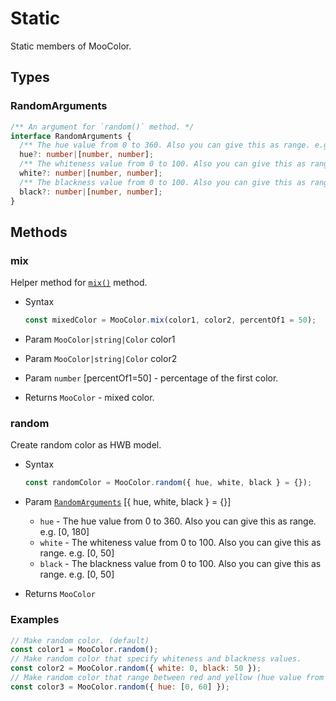 # Static

Static members of MooColor.

## Types

### RandomArguments

``` ts
/** An argument for `random()` method. */
interface RandomArguments {
  /** The hue value from 0 to 360. Also you can give this as range. e.g. [0, 180] */
  hue?: number|[number, number];
  /** The whiteness value from 0 to 100. Also you can give this as range. e.g. [0, 50] */
  white?: number|[number, number];
  /** The blackness value from 0 to 100. Also you can give this as range. e.g. [0, 50] */
  black?: number|[number, number];
}
```

## Methods

### mix

Helper method for [`mix()`](modifier.md#mix) method.

- Syntax

  ``` js
  const mixedColor = MooColor.mix(color1, color2, percentOf1 = 50);
  ```

- Param `MooColor|string|Color` color1
- Param `MooColor|string|Color` color2
- Param `number` [percentOf1=50] - percentage of the first color.
- Returns `MooColor` - mixed color.

### random

Create random color as HWB model.

- Syntax

  ``` js
  const randomColor = MooColor.random({ hue, white, black } = {});
  ```

- Param [`RandomArguments`](#randomarguments) [{ hue, white, black } = {}]
  - `hue` - The hue value from 0 to 360. Also you can give this as range. e.g. [0, 180]
  - `white` - The whiteness value from 0 to 100. Also you can give this as range. e.g. [0, 50]
  - `black` - The blackness value from 0 to 100. Also you can give this as range. e.g. [0, 50]
- Returns `MooColor`

### Examples

  ``` js
  // Make random color. (default)
  const color1 = MooColor.random();
  // Make random color that specify whiteness and blackness values.
  const color2 = MooColor.random({ white: 0, black: 50 });
  // Make random color that range between red and yellow (hue value from 0 to 60).
  const color3 = MooColor.random({ hue: [0, 60] });
  ```
